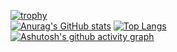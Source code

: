 [![trophy](https://github-profile-trophy.vercel.app/?username=ivangong24&theme=onedark)](https://github.com/ryo-ma/github-profile-trophy)\
[![Anurag's GitHub stats](https://github-readme-stats.vercel.app/api?username=ivangong24&hide_title=true&hide_border=true&show_icons=trueline_height=21&text_color=000&icon_color=000&bg_color=0,ea6161,ffc64d,fffc4d,52fa5a&theme=graywhite)](https://github.com/anuraghazra/github-readme-stats) 
[![Top Langs](https://github-readme-stats.vercel.app/api/top-langs/?username=ivangong24&hide_title=true&hide_border=true&layout=donut&langs_count=6&text_color=000&icon_color=fff&bg_color=0,52fa5a,4dfcff,c64dff&theme=graywhite)](https://github.com/anuraghazra/github-readme-stats) \
[![Ashutosh's github activity graph](https://github-readme-activity-graph.vercel.app/graph?username=ivangong24&theme=react-dark)](https://github.com/ashutosh00710/github-readme-activity-graph)
